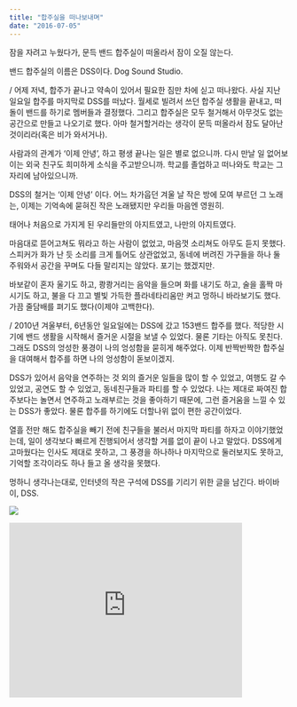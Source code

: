 ```yaml
---
title: "합주실을 떠나보내며"
date: "2016-07-05"
---
```


잠을 자려고 누웠다가, 문득 밴드 합주실이 떠올라서 잠이 오질 않는다.

밴드 합주실의 이름은 DSS이다. Dog Sound Studio.

/ 어제 저녁, 합주가 끝나고 약속이 있어서 필요한 짐만 차에 싣고 떠나왔다. 사실 지난 일요일 합주를 마지막로 DSS를 떠났다. 월세로 빌려서 쓰던 합주실 생활을 끝내고, 떠돌이 밴드를 하기로 멤버들과 결정했다. 그리고 합주실은 모두 철거해서 아무것도 없는 공간으로 만들고 나오기로 했다. 아마 철거할거라는 생각이 문득 떠올라서 잠도 달아난 것이리라(혹은 비가 와서거나).

사람과의 관계가 ‘이제 안녕’, 하고 평생 끝나는 일은 별로 없으니까. 다시 만날 일 없어보이는 외국 친구도 희미하게 소식을 주고받으니까. 학교를 졸업하고 떠나와도 학교는 그 자리에 남아있으니까.

DSS의 철거는 ‘이제 안녕’ 이다. 어느 차가웁던 겨울 날 작은 방에 모여 부르던 그 노래는, 이제는 기억속에 묻혀진 작은 노래됐지만 우리들 마음엔 영원히.

태어나 처음으로 가지게 된 우리들만의 아지트였고, 나만의 아지트였다.

마음대로 뜯어고쳐도 뭐라고 하는 사람이 없었고, 마음껏 소리쳐도 아무도 듣지 못했다. 스피커가 화가 난 듯 소리를 크게 틀어도 상관없었고, 동네에 버려진 가구들을 하나 둘 주워와서 공간을 꾸며도 다들 말리지는 않았다. 포기는 했겠지만.

바보같이 혼자 울기도 하고, 쾅쾅거리는 음악을 들으며 화를 내기도 하고, 술을 홀짝 마시기도 하고, 불을 다 끄고 별빛 가득한 플라네타리움만 켜고 멍하니 바라보기도 했다. 가끔 줄담배를 펴기도 했다(이제야 고백한다).

/ 2010년 겨울부터, 6년동안 일요일에는 DSS에 갔고 153밴드 합주를 했다. 적당한 시기에 밴드 생활을 시작해서 즐거운 시절을 보낼 수 있었다. 물론 기타는 아직도 못친다. 그래도 DSS의 엉성한 풍경이 나의 엉성함을 묻히게 해주었다. 이제 반짝반짝한 합주실을 대여해서 합주를 하면 나의 엉성함이 돋보이겠지.

DSS가 있어서 음악을 연주하는 것 외의 즐거운 일들을 많이 할 수 있었고, 여행도 갈 수 있었고, 공연도 할 수 있었고, 동네친구들과 파티를 할 수 있었다. 나는 제대로 짜여진 합주보다는 놀면서 연주하고 노래부르는 것을 좋아하기 때문에, 그런 즐거움을 느낄 수 있는 DSS가 좋았다. 물론 합주를 하기에도 더할나위 없이 편한 공간이었다.

열흘 전만 해도 합주실을 빼기 전에 친구들을 불러서 마지막 파티를 하자고 이야기했었는데, 일이 생각보다 빠르게 진행되어서 생각할 겨를 없이 끝이 나고 말았다. DSS에게 고마웠다는 인사도 제대로 못하고, 그 풍경을 하나하나 마지막으로 둘러보지도 못하고, 기억할 조각이라도 하나 들고 올 생각을 못했다.

멍하니 생각나는대로, 인터넷의 작은 구석에 DSS를 기리기 위한 글을 남긴다. 바이바이, DSS.

![](../photo/2016-07-05-합주실을_떠나보내며.jpg)

<iframe width="420" height="315" src="https://www.youtube.com/embed/Lz2NApCCMdQ" frameborder="0" allowfullscreen></iframe>
